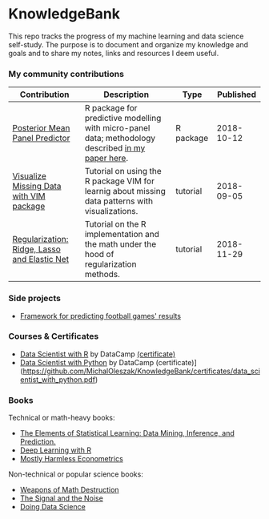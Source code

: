 # KnowledgeBank
This repo tracks the progress of my machine learning and data science self-study. The purpose is to document and organize my knowledge and goals and to share my notes, links and resources I deem useful.

### My community contributions

|Contribution|Description|Type|Published|
|---|---|---|---|
|[Posterior Mean Panel Predictor](https://www.rdocumentation.org/packages/pmpp/versions/0.1.0)|R package for predictive modelling with micro-panel data; methodology described [in my paper here](https://thesis.eur.nl/pub/42668).|R package|2018-10-12|
|[Visualize Missing Data with VIM package](https://www.datacamp.com/community/tutorials/visualize-data-vim-package)|Tutorial on using the R package VIM for learnig about missing data patterns with visualizations.|tutorial|2018-09-05|
|[Regularization: Ridge, Lasso and Elastic Net](https://www.datacamp.com/community/tutorials/tutorial-ridge-lasso-elastic-net)|Tutorial on the R implementation and the math under the hood of regularization methods.|tutorial|2018-11-29|

### Side projects
-   [Framework for predicting football games' results](https://github.com/MichalOleszak/footballpredict)

### Courses & Certificates
- 	[Data Scientist with R](https://www.datacamp.com/tracks/data-scientist-with-r?version=1) by DataCamp [(certificate)](https://github.com/MichalOleszak/KnowledgeBank/certificates/data_scientist_with_r.pdf)
- 	[Data Scientist with Python](https://www.datacamp.com/tracks/data-scientist-with-python?version=1) by DataCamp (certificate)](https://github.com/MichalOleszak/KnowledgeBank/certificates/data_scientist_with_python.pdf)

### Books
Technical or math-heavy books:
- 	[The Elements of Statistical Learning: Data Mining, Inference, and Prediction.](https://web.stanford.edu/~hastie/Papers/ESLII.pdf)
- 	[Deep Learning with R](https://www.manning.com/books/deep-learning-with-r)
-   [Mostly Harmless Econometrics](https://www.researchgate.net/publication/51992844_Mostly_Harmless_Econometrics_An_Empiricist's_Companion)

Non-technical or popular science books:
- 	[Weapons of Math Destruction](http://crownpublishing.com/archives/news/weapons-math-destruction-cathy-oneil#.XIPdgbhCdPY)
-   [The Signal and the Noise](https://www.penguinrandomhouse.com/books/305826/the-signal-and-the-noise-by-nate-silver/9780143125082/)
- 	[Doing Data Science](http://shop.oreilly.com/product/0636920028529.do)
